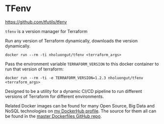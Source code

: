 # TFenv

https://github.com/tfutils/tfenv

`tfenv` is a version manager for Terraform

Run any version of Terraform dynamically, downloads the version dynamically.

```
docker run --rm -ti nholuongut/tfenv <terraform_args>
```

Pass the environment variable `TERRAFORM_VERSION` to this docker container to run that version of terraform:

```
docker run --rm -ti -e TERRAFORM_VERSION=1.2.3 nholuongut/tfenv <terraform_args>
```

Designed to be a utility for a dynamic CI/CD pipeline to run different versions of Terraform for different environments.

Related Docker images can be found for many Open Source, Big Data and NoSQL technologies on [my DockerHub profile](https://hub.docker.com/r/nholuongut).
The source for them all can be found in the [master Dockerfiles GitHub repo](https://github.com/nholuongut/Dockerfiles/).

